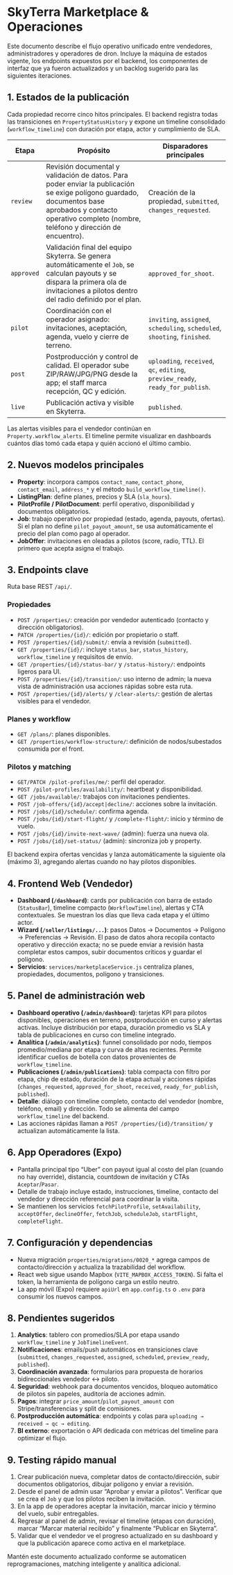 # SkyTerra Marketplace & Operaciones

Este documento describe el flujo operativo unificado entre vendedores, administradores y operadores de dron. Incluye la máquina de estados vigente, los endpoints expuestos por el backend, los componentes de interfaz que ya fueron actualizados y un backlog sugerido para las siguientes iteraciones.

## 1. Estados de la publicación

Cada propiedad recorre cinco hitos principales. El backend registra todas las transiciones en `PropertyStatusHistory` y expone un timeline consolidado (`workflow_timeline`) con duración por etapa, actor y cumplimiento de SLA.

| Etapa | Propósito | Disparadores principales |
| --- | --- | --- |
| `review` | Revisión documental y validación de datos. Para poder enviar la publicación se exige polígono guardado, documentos base aprobados y contacto operativo completo (nombre, teléfono y dirección de encuentro). | Creación de la propiedad, `submitted`, `changes_requested`. |
| `approved` | Validación final del equipo Skyterra. Se genera automáticamente el `Job`, se calculan payouts y se dispara la primera ola de invitaciones a pilotos dentro del radio definido por el plan. | `approved_for_shoot`. |
| `pilot` | Coordinación con el operador asignado: invitaciones, aceptación, agenda, vuelo y cierre de terreno. | `inviting`, `assigned`, `scheduling`, `scheduled`, `shooting`, `finished`. |
| `post` | Postproducción y control de calidad. El operador sube ZIP/RAW/JPG/PNG desde la app; el staff marca recepción, QC y edición. | `uploading`, `received`, `qc`, `editing`, `preview_ready`, `ready_for_publish`. |
| `live` | Publicación activa y visible en Skyterra. | `published`. |

Las alertas visibles para el vendedor continúan en `Property.workflow_alerts`. El timeline permite visualizar en dashboards cuántos días tomó cada etapa y quién accionó el último cambio.

## 2. Nuevos modelos principales

- **Property**: incorpora campos `contact_name`, `contact_phone`, `contact_email`, `address_*` y el método `build_workflow_timeline()`.
- **ListingPlan**: define planes, precios y SLA (`sla_hours`).
- **PilotProfile / PilotDocument**: perfil operativo, disponibilidad y documentos obligatorios.
- **Job**: trabajo operativo por propiedad (estado, agenda, payouts, ofertas). Si el plan no define `pilot_payout_amount`, se usa automáticamente el precio del plan como pago al operador.
- **JobOffer**: invitaciones en oleadas a pilotos (score, radio, TTL). El primero que acepta asigna el trabajo.

## 3. Endpoints clave

Ruta base REST `/api/`.

### Propiedades
- `POST /properties/`: creación por vendedor autenticado (contacto y dirección obligatorios).
- `PATCH /properties/{id}/`: edición por propietario o staff.
- `POST /properties/{id}/submit/`: envía a revisión (`submitted`).
- `GET /properties/{id}/`: incluye `status_bar`, `status_history`, `workflow_timeline` y requisitos de envío.
- `GET /properties/{id}/status-bar/` y `/status-history/`: endpoints ligeros para UI.
- `POST /properties/{id}/transition/`: uso interno de admin; la nueva vista de administración usa acciones rápidas sobre esta ruta.
- `POST /properties/{id}/alerts/` y `/clear-alerts/`: gestión de alertas visibles para el vendedor.

### Planes y workflow
- `GET /plans/`: planes disponibles.
- `GET /properties/workflow-structure/`: definición de nodos/subestados consumida por el front.

### Pilotos y matching
- `GET/PATCH /pilot-profiles/me/`: perfil del operador.
- `POST /pilot-profiles/availability/`: heartbeat y disponibilidad.
- `GET /jobs/available/`: trabajos con invitaciones pendientes.
- `POST /job-offers/{id}/accept|decline/`: acciones sobre la invitación.
- `POST /jobs/{id}/schedule/`: confirma agenda.
- `POST /jobs/{id}/start-flight/` y `/complete-flight/`: inicio y término de vuelo.
- `POST /jobs/{id}/invite-next-wave/` (admin): fuerza una nueva ola.
- `POST /jobs/{id}/set-status/` (admin): sincroniza job y property.

El backend expira ofertas vencidas y lanza automáticamente la siguiente ola (máximo 3), agregando alertas cuando no hay pilotos disponibles.

## 4. Frontend Web (Vendedor)

- **Dashboard (`/dashboard`)**: cards por publicación con barra de estado (`StatusBar`), timeline compacto (`WorkflowTimeline`), alertas y CTA contextuales. Se muestran los días que lleva cada etapa y el último actor.
- **Wizard (`/seller/listings/...`)**: pasos Datos → Documentos → Polígono → Preferencias → Revisión. El paso de datos ahora recopila contacto operativo y dirección exacta; no se puede enviar a revisión hasta completar estos campos, subir documentos críticos y guardar el polígono.
- **Servicios**: `services/marketplaceService.js` centraliza planes, propiedades, documentos, polígono y transiciones.

## 5. Panel de administración web

- **Dashboard operativo (`/admin/dashboard`)**: tarjetas KPI para pilotos disponibles, operaciones en terreno, postproducción en curso y alertas activas. Incluye distribución por etapa, duración promedio vs SLA y tabla de publicaciones en curso con timeline integrado.
- **Analítica (`/admin/analytics`)**: funnel consolidado por nodo, tiempos promedio/mediana por etapa y curva de altas recientes. Permite identificar cuellos de botella con datos provenientes de `workflow_timeline`.
- **Publicaciones (`/admin/publications`)**: tabla compacta con filtro por etapa, chip de estado, duración de la etapa actual y acciones rápidas (`changes_requested`, `approved_for_shoot`, `received`, `ready_for_publish`, `published`).
- **Detalle**: diálogo con timeline completo, contacto del vendedor (nombre, teléfono, email) y dirección. Todo se alimenta del campo `workflow_timeline` del backend.
- Las acciones rápidas llaman a `POST /properties/{id}/transition/` y actualizan automáticamente la lista.

## 6. App Operadores (Expo)

- Pantalla principal tipo “Uber” con payout igual al costo del plan (cuando no hay override), distancia, countdown de invitación y CTAs `Aceptar`/`Pasar`.
- Detalle de trabajo incluye estado, instrucciones, timeline, contacto del vendedor y dirección referencial para coordinar la visita.
- Se mantienen los servicios `fetchPilotProfile`, `setAvailability`, `acceptOffer`, `declineOffer`, `fetchJob`, `scheduleJob`, `startFlight`, `completeFlight`.

## 7. Configuración y dependencias

- Nueva migración `properties/migrations/0020_*` agrega campos de contacto/dirección y actualiza la trazabilidad del workflow.
- React web sigue usando Mapbox (`VITE_MAPBOX_ACCESS_TOKEN`). Si falta el token, la herramienta de polígono carga un estilo neutro.
- La app móvil (Expo) requiere `apiUrl` en `app.config.ts` o `.env` para consumir los nuevos campos.

## 8. Pendientes sugeridos

1. **Analytics**: tablero con promedios/SLA por etapa usando `workflow_timeline` y `JobTimelineEvent`.
2. **Notificaciones**: emails/push automáticos en transiciones clave (`submitted`, `changes_requested`, `assigned`, `scheduled`, `preview_ready`, `published`).
3. **Coordinación avanzada**: formularios para propuesta de horarios bidireccionales vendedor ↔ piloto.
4. **Seguridad**: webhook para documentos vencidos, bloqueo automático de pilotos sin papeles, auditoría de acciones admin.
5. **Pagos**: integrar `price_amount`/`pilot_payout_amount` con Stripe/transferencias y split de comisiones.
6. **Postproducción automática**: endpoints y colas para `uploading → received → qc → editing`.
7. **BI externo**: exportación o API dedicada con métricas del timeline para optimizar el flujo.

## 9. Testing rápido manual

1. Crear publicación nueva, completar datos de contacto/dirección, subir documentos obligatorios, dibujar polígono y enviar a revisión.
2. Desde el panel de admin usar “Aprobar y enviar a pilotos”. Verificar que se crea el `Job` y que los pilotos reciben la invitación.
3. En la app de operadores aceptar la invitación, marcar inicio y término del vuelo, subir entregables.
4. Regresar al panel de admin, revisar el timeline (etapas con duración), marcar “Marcar material recibido” y finalmente “Publicar en Skyterra”.
5. Validar que el vendedor ve el progreso actualizado en su dashboard y que la publicación aparece como activa en el marketplace.

Mantén este documento actualizado conforme se automaticen reprogramaciones, matching inteligente y analítica adicional.
